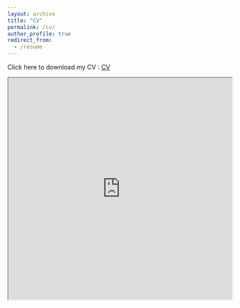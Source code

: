 ```yaml
---
layout: archive
title: "CV"
permalink: /cv/
author_profile: true
redirect_from:
  - /resume
---
```


Click here to download my CV : 
<a href="https://adrien-berard.github.io/website.github.io/files/Academic_CV_Adrien_Berard.pdf" target="_blank" download="Academic_CV_Adrien_Berard-2024.pdf">CV</a>

<iframe src="https://adrien-berard.github.io/website.github.io/files/Academic_CV_Adrien_Berard.pdf" width="100%" height="500px"> </iframe>
